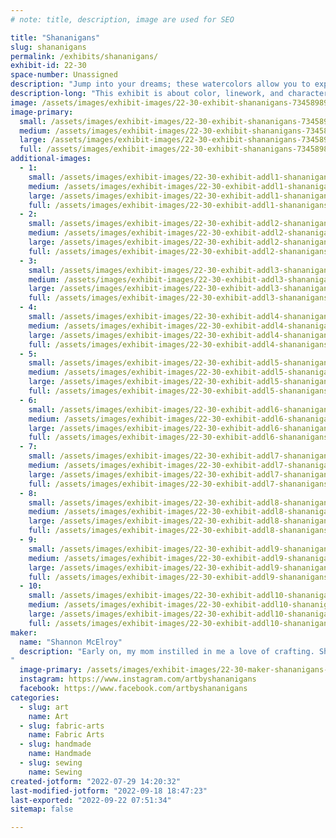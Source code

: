 ```yaml
---
# note: title, description, image are used for SEO

title: "Shananigans"
slug: shananigans
permalink: /exhibits/shananigans/
exhibit-id: 22-30
space-number: Unassigned
description: "Jump into your dreams; these watercolors allow you to experience snippets of other worlds."
description-long: "This exhibit is about color, linework, and characters, and how we experience them. Much of the work has been brought to life directly from the dreams of the artist whether that be an actual vision or just a feeling. These small vignettes include characters that are brought to life in an effort to make the viewer feel something they may have forgotten or a dream not quite within reach. Colors that evoke confidence, strong lines, and the movement of watercolor play together to tell a sometimes spooky story. "
image: /assets/images/exhibit-images/22-30-exhibit-shananigans-73458989-2782567195109305-3674219061438316544-n-large.jpg
image-primary: 
  small: /assets/images/exhibit-images/22-30-exhibit-shananigans-73458989-2782567195109305-3674219061438316544-n-small.jpg
  medium: /assets/images/exhibit-images/22-30-exhibit-shananigans-73458989-2782567195109305-3674219061438316544-n-medium.jpg
  large: /assets/images/exhibit-images/22-30-exhibit-shananigans-73458989-2782567195109305-3674219061438316544-n-large.jpg
  full: /assets/images/exhibit-images/22-30-exhibit-shananigans-73458989-2782567195109305-3674219061438316544-n-full.jpg
additional-images: 
  - 1:
    small: /assets/images/exhibit-images/22-30-exhibit-addl1-shananigans-124932823-3792738624092152-1548716412694157583-n-small.jpg
    medium: /assets/images/exhibit-images/22-30-exhibit-addl1-shananigans-124932823-3792738624092152-1548716412694157583-n-medium.jpg
    large: /assets/images/exhibit-images/22-30-exhibit-addl1-shananigans-124932823-3792738624092152-1548716412694157583-n-large.jpg
    full: /assets/images/exhibit-images/22-30-exhibit-addl1-shananigans-124932823-3792738624092152-1548716412694157583-n-full.jpg
  - 2:
    small: /assets/images/exhibit-images/22-30-exhibit-addl2-shananigans-133194957-3914716665227680-6318778302231788170-n-small.jpg
    medium: /assets/images/exhibit-images/22-30-exhibit-addl2-shananigans-133194957-3914716665227680-6318778302231788170-n-medium.jpg
    large: /assets/images/exhibit-images/22-30-exhibit-addl2-shananigans-133194957-3914716665227680-6318778302231788170-n-large.jpg
    full: /assets/images/exhibit-images/22-30-exhibit-addl2-shananigans-133194957-3914716665227680-6318778302231788170-n-full.jpg
  - 3:
    small: /assets/images/exhibit-images/22-30-exhibit-addl3-shananigans-133570915-3914716605227686-4252533037003593600-n-small.jpg
    medium: /assets/images/exhibit-images/22-30-exhibit-addl3-shananigans-133570915-3914716605227686-4252533037003593600-n-medium.jpg
    large: /assets/images/exhibit-images/22-30-exhibit-addl3-shananigans-133570915-3914716605227686-4252533037003593600-n-large.jpg
    full: /assets/images/exhibit-images/22-30-exhibit-addl3-shananigans-133570915-3914716605227686-4252533037003593600-n-full.jpg
  - 4:
    small: /assets/images/exhibit-images/22-30-exhibit-addl4-shananigans-142032947-3994525437246802-453541161627542182-n-small.jpg
    medium: /assets/images/exhibit-images/22-30-exhibit-addl4-shananigans-142032947-3994525437246802-453541161627542182-n-medium.jpg
    large: /assets/images/exhibit-images/22-30-exhibit-addl4-shananigans-142032947-3994525437246802-453541161627542182-n-large.jpg
    full: /assets/images/exhibit-images/22-30-exhibit-addl4-shananigans-142032947-3994525437246802-453541161627542182-n-full.jpg
  - 5:
    small: /assets/images/exhibit-images/22-30-exhibit-addl5-shananigans-181500237-4322268447805831-8105214250251796092-n-small.jpg
    medium: /assets/images/exhibit-images/22-30-exhibit-addl5-shananigans-181500237-4322268447805831-8105214250251796092-n-medium.jpg
    large: /assets/images/exhibit-images/22-30-exhibit-addl5-shananigans-181500237-4322268447805831-8105214250251796092-n-large.jpg
    full: /assets/images/exhibit-images/22-30-exhibit-addl5-shananigans-181500237-4322268447805831-8105214250251796092-n-full.jpg
  - 6:
    small: /assets/images/exhibit-images/22-30-exhibit-addl6-shananigans-292245853-437597208380788-7268675139959497246-n-small.jpg
    medium: /assets/images/exhibit-images/22-30-exhibit-addl6-shananigans-292245853-437597208380788-7268675139959497246-n-medium.jpg
    large: /assets/images/exhibit-images/22-30-exhibit-addl6-shananigans-292245853-437597208380788-7268675139959497246-n-large.jpg
    full: /assets/images/exhibit-images/22-30-exhibit-addl6-shananigans-292245853-437597208380788-7268675139959497246-n-full.jpg
  - 7:
    small: /assets/images/exhibit-images/22-30-exhibit-addl7-shananigans-72603910-2895350123831011-8082543583900467200-n-small.jpg
    medium: /assets/images/exhibit-images/22-30-exhibit-addl7-shananigans-72603910-2895350123831011-8082543583900467200-n-medium.jpg
    large: /assets/images/exhibit-images/22-30-exhibit-addl7-shananigans-72603910-2895350123831011-8082543583900467200-n-large.jpg
    full: /assets/images/exhibit-images/22-30-exhibit-addl7-shananigans-72603910-2895350123831011-8082543583900467200-n-full.jpg
  - 8:
    small: /assets/images/exhibit-images/22-30-exhibit-addl8-shananigans-82777562-2973209229378433-3507717820915908608-n-small.jpg
    medium: /assets/images/exhibit-images/22-30-exhibit-addl8-shananigans-82777562-2973209229378433-3507717820915908608-n-medium.jpg
    large: /assets/images/exhibit-images/22-30-exhibit-addl8-shananigans-82777562-2973209229378433-3507717820915908608-n-large.jpg
    full: /assets/images/exhibit-images/22-30-exhibit-addl8-shananigans-82777562-2973209229378433-3507717820915908608-n-full.jpg
  - 9:
    small: /assets/images/exhibit-images/22-30-exhibit-addl9-shananigans-download-1-small.png
    medium: /assets/images/exhibit-images/22-30-exhibit-addl9-shananigans-download-1-medium.png
    large: /assets/images/exhibit-images/22-30-exhibit-addl9-shananigans-download-1-large.png
    full: /assets/images/exhibit-images/22-30-exhibit-addl9-shananigans-download-1-full.png
  - 10:
    small: /assets/images/exhibit-images/22-30-exhibit-addl10-shananigans-download-2-small.png
    medium: /assets/images/exhibit-images/22-30-exhibit-addl10-shananigans-download-2-medium.png
    large: /assets/images/exhibit-images/22-30-exhibit-addl10-shananigans-download-2-large.png
    full: /assets/images/exhibit-images/22-30-exhibit-addl10-shananigans-download-2-full.png
maker: 
  name: "Shannon McElroy"
  description: "Early on, my mom instilled in me a love of crafting. She learned from her mother, so I guess you could say I&#039;m continuing a family tradition! I have been crafting since as far back as I can remembers and I primarily work in watercolors and enjoy testing a wide variety of styles from realism to pop art. I also work with fiber arts and love playing with colors and patterns to create quilts and other linens. Sharing my crafting process is important to me. I love to learn from others and show people what I&#039;m working on an different easy techniques to use to get started. I am by no means a master but I sure am a maker!
"
  image-primary: /assets/images/exhibit-images/22-30-maker-shananigans-shananigans-logo-medium.png
  instagram: https://www.instagram.com/artbyshananigans
  facebook: https://www.facebook.com/artbyshananigans
categories: 
  - slug: art
    name: Art
  - slug: fabric-arts
    name: Fabric Arts
  - slug: handmade
    name: Handmade
  - slug: sewing
    name: Sewing
created-jotform: "2022-07-29 14:20:32"
last-modified-jotform: "2022-09-18 18:47:23"
last-exported: "2022-09-22 07:51:34"
sitemap: false

---
```

